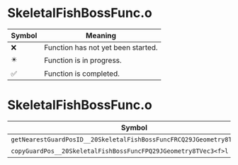 # SkeletalFishBossFunc.o
| Symbol | Meaning 
| ------------- | ------------- 
| :x: | Function has not yet been started. 
| :eight_pointed_black_star: | Function is in progress. 
| :white_check_mark: | Function is completed. 


# SkeletalFishBossFunc.o
| Symbol | Decompiled? |
| ------------- | ------------- |
| `getNearestGuardPosID__20SkeletalFishBossFuncFRCQ29JGeometry8TVec3<f>` | :x: |
| `copyGuardPos__20SkeletalFishBossFuncFPQ29JGeometry8TVec3<f>l` | :x: |
